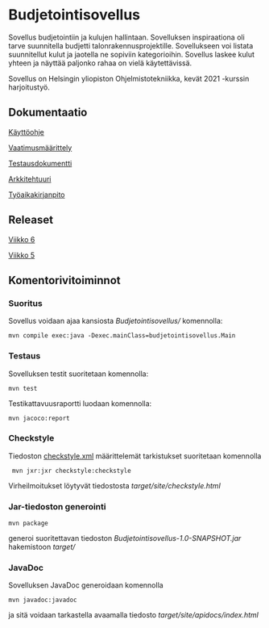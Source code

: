# Budjetointisovellus

Sovellus budjetointiin ja kulujen hallintaan. Sovelluksen inspiraationa oli tarve suunnitella budjetti talonrakennusprojektille. Sovellukseen voi listata suunnitellut kulut ja jaotella ne sopiviin kategorioihin. Sovellus laskee kulut yhteen ja näyttää paljonko rahaa on vielä käytettävissä.

Sovellus on Helsingin yliopiston Ohjelmistotekniikka, kevät 2021 -kurssin harjoitustyö.

## Dokumentaatio

[Käyttöohje](dokumentaatio/kayttoohje.md)

[Vaatimusmäärittely](dokumentaatio/vaatimusmaarittely.md)

[Testausdokumentti](dokumentaatio/testaus.md)

[Arkkitehtuuri](dokumentaatio/arkkitehtuuri.md)

[Työaikakirjanpito](dokumentaatio/tyoaikakirjanpito.md)

## Releaset

[Viikko 6](https://github.com/alaanni/ot-harjoitustyo/releases/tag/viikko6)

[Viikko 5](https://github.com/alaanni/ot-harjoitustyo/releases/tag/viikko5)

## Komentorivitoiminnot

### Suoritus

Sovellus voidaan ajaa kansiosta _Budjetointisovellus/_ komennolla:

```
mvn compile exec:java -Dexec.mainClass=budjetointisovellus.Main
```
### Testaus

Sovelluksen testit suoritetaan komennolla:

```
mvn test
```
Testikattavuusraportti luodaan komennolla:
```
mvn jacoco:report
```
### Checkstyle

Tiedoston [checkstyle.xml](Budjetointisovellus/checkstyle.xml) määrittelemät tarkistukset suoritetaan komennolla
```
 mvn jxr:jxr checkstyle:checkstyle
```
Virheilmoitukset löytyvät tiedostosta _target/site/checkstyle.html_

### Jar-tiedoston generointi
```
mvn package
```
generoi suoritettavan tiedoston _Budjetointisovellus-1.0-SNAPSHOT.jar_ hakemistoon _target/_

### JavaDoc

Sovelluksen JavaDoc generoidaan komennolla
```
mvn javadoc:javadoc
```
ja sitä voidaan tarkastella avaamalla tiedosto _target/site/apidocs/index.html_
